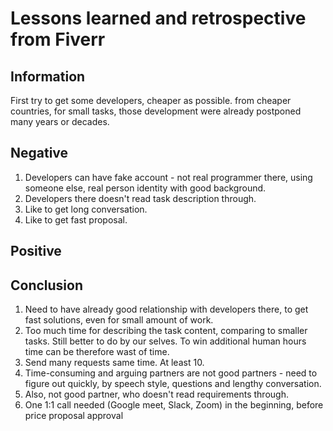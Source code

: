 # Lessons learned and retrospective from Fiverr

## Information

First try to get some developers, cheaper as possible. from cheaper countries, for small tasks, those development were
already postponed many years or decades.

## Negative

1. Developers can have fake account - not real programmer there, using someone else, real person identity with good
   background.
2. Developers there doesn't read task description through.
3. Like to get long conversation.
4. Like to get fast proposal.

## Positive

## Conclusion

1. Need to have already good relationship with developers there, to get fast solutions, even for small amount of work.
2. Too much time for describing the task content, comparing to smaller tasks. Still better to do by our selves. To win
   additional human hours time can be therefore wast of time.
3. Send many requests same time. At least 10.
4. Time-consuming and arguing partners are not good partners - need to figure out quickly, by speech style, questions
   and lengthy conversation.
5. Also, not good partner, who doesn't read requirements through.
6. One 1:1 call needed (Google meet, Slack, Zoom) in the beginning, before price proposal approval
